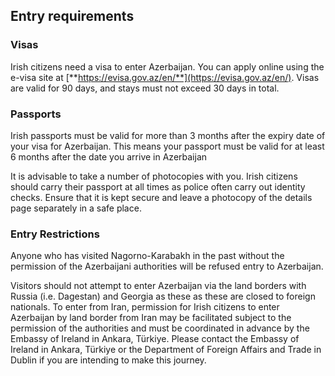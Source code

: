 ## Entry requirements

### **Visas**

Irish citizens need a visa to enter Azerbaijan. You can apply online using the e-visa site at [**https://evisa.gov.az/en/**](https://evisa.gov.az/en/). Visas are valid for 90 days, and stays must not exceed 30 days in total.

### **Passports**

Irish passports must be valid for more than 3 months after the expiry date of your visa for Azerbaijan. This means your passport must be valid for at least 6 months after the date you arrive in Azerbaijan

It is advisable to take a number of photocopies with you. Irish citizens should carry their passport at all times as police often carry out identity checks. Ensure that it is kept secure and leave a photocopy of the details page separately in a safe place.

### **Entry Restrictions**

Anyone who has visited Nagorno-Karabakh in the past without the permission of the Azerbaijani authorities will be refused entry to Azerbaijan.

Visitors should not attempt to enter Azerbaijan via the land borders with Russia (i.e. Dagestan) and Georgia as these as these are closed to foreign nationals. To enter from Iran, permission for Irish citizens to enter Azerbaijan by land border from Iran may be facilitated subject to the permission of the authorities and must be coordinated in advance by the Embassy of Ireland in Ankara, Türkiye. Please contact the Embassy of Ireland in Ankara, Türkiye or the Department of Foreign Affairs and Trade in Dublin if you are intending to make this journey.